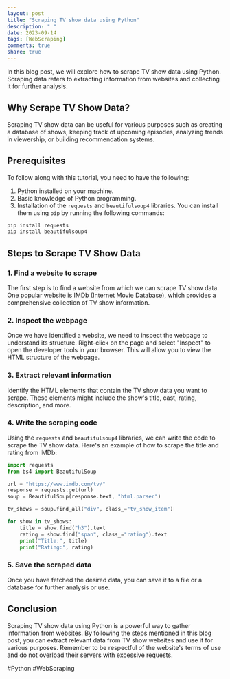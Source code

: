 ```yaml
---
layout: post
title: "Scraping TV show data using Python"
description: " "
date: 2023-09-14
tags: [WebScraping]
comments: true
share: true
---
```


In this blog post, we will explore how to scrape TV show data using Python. Scraping data refers to extracting information from websites and collecting it for further analysis.

## Why Scrape TV Show Data?

Scraping TV show data can be useful for various purposes such as creating a database of shows, keeping track of upcoming episodes, analyzing trends in viewership, or building recommendation systems.

## Prerequisites

To follow along with this tutorial, you need to have the following:

1. Python installed on your machine.
2. Basic knowledge of Python programming.
3. Installation of the `requests` and `beautifulsoup4` libraries. You can install them using `pip` by running the following commands:

```python
pip install requests
pip install beautifulsoup4
```

## Steps to Scrape TV Show Data

### 1. Find a website to scrape

The first step is to find a website from which we can scrape TV show data. One popular website is IMDb (Internet Movie Database), which provides a comprehensive collection of TV show information.

### 2. Inspect the webpage

Once we have identified a website, we need to inspect the webpage to understand its structure. Right-click on the page and select "Inspect" to open the developer tools in your browser. This will allow you to view the HTML structure of the webpage.

### 3. Extract relevant information

Identify the HTML elements that contain the TV show data you want to scrape. These elements might include the show's title, cast, rating, description, and more.

### 4. Write the scraping code

Using the `requests` and `beautifulsoup4` libraries, we can write the code to scrape the TV show data. Here's an example of how to scrape the title and rating from IMDb:

```python
import requests
from bs4 import BeautifulSoup

url = "https://www.imdb.com/tv/"
response = requests.get(url)
soup = BeautifulSoup(response.text, "html.parser")

tv_shows = soup.find_all("div", class_="tv_show_item")

for show in tv_shows:
    title = show.find("h3").text
    rating = show.find("span", class_="rating").text
    print("Title:", title)
    print("Rating:", rating)
```

### 5. Save the scraped data

Once you have fetched the desired data, you can save it to a file or a database for further analysis or use.

## Conclusion

Scraping TV show data using Python is a powerful way to gather information from websites. By following the steps mentioned in this blog post, you can extract relevant data from TV show websites and use it for various purposes. Remember to be respectful of the website's terms of use and do not overload their servers with excessive requests.

#Python #WebScraping